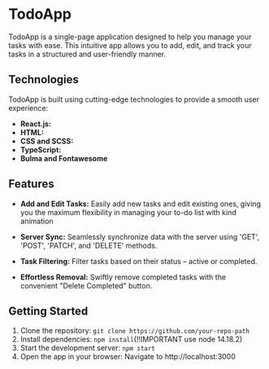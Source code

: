 # TodoApp

TodoApp is a single-page application designed to help you manage your tasks with ease. This intuitive app allows you to add, edit, and track your tasks in a structured and user-friendly manner.

## Technologies

TodoApp is built using cutting-edge technologies to provide a smooth user experience:

- **React.js:**
- **HTML:** 
- **CSS and SCSS:** 
- **TypeScript:** 
- **Bulma and Fontawesome**

## Features

- **Add and Edit Tasks:** Easily add new tasks and edit existing ones, giving you the maximum flexibility in managing your to-do list with kind animation

- **Server Sync:** Seamlessly synchronize data with the server using 'GET', 'POST', 'PATCH', and 'DELETE' methods. 

- **Task Filtering:** Filter tasks based on their status – active or completed.

- **Effortless Removal:** Swiftly remove completed tasks with the convenient "Delete Completed" button. 

## Getting Started

1. Clone the repository: `git clone https://github.com/your-repo-path`
2. Install dependencies: `npm install`(!!IMPORTANT use node 14.18.2)
3. Start the development server: `npm start`
4. Open the app in your browser: Navigate to http://localhost:3000
